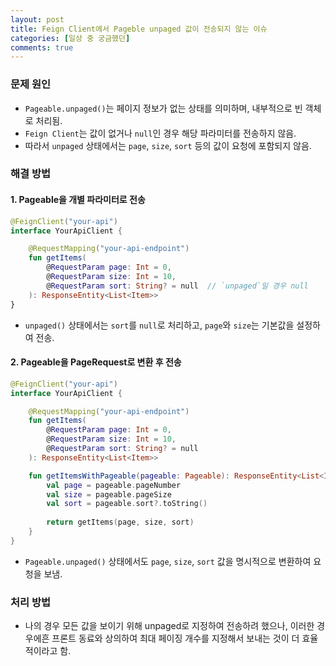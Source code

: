 ```yaml
---
layout: post
title: Feign Client에서 Pageble unpaged 값이 전송되지 않는 이슈
categories: [일상 중 궁금했던]
comments: true
---
```


### 문제 원인
- `Pageable.unpaged()`는 페이지 정보가 없는 상태를 의미하며, 내부적으로 빈 객체로 처리됨.
- `Feign Client`는 값이 없거나 `null`인 경우 해당 파라미터를 전송하지 않음.
- 따라서 `unpaged` 상태에서는 `page`, `size`, `sort` 등의 값이 요청에 포함되지 않음.

### 해결 방법
#### 1. Pageable을 개별 파라미터로 전송
```kotlin
@FeignClient("your-api")
interface YourApiClient {

    @RequestMapping("your-api-endpoint")
    fun getItems(
        @RequestParam page: Int = 0,
        @RequestParam size: Int = 10,
        @RequestParam sort: String? = null  // `unpaged`일 경우 null
    ): ResponseEntity<List<Item>>
}
```
- `unpaged()` 상태에서는 `sort`를 `null`로 처리하고, `page`와 `size`는 기본값을 설정하여 전송.

#### 2. Pageable을 PageRequest로 변환 후 전송
```kotlin
@FeignClient("your-api")
interface YourApiClient {

    @RequestMapping("your-api-endpoint")
    fun getItems(
        @RequestParam page: Int = 0,
        @RequestParam size: Int = 10,
        @RequestParam sort: String? = null
    ): ResponseEntity<List<Item>>

    fun getItemsWithPageable(pageable: Pageable): ResponseEntity<List<Item>> {
        val page = pageable.pageNumber
        val size = pageable.pageSize
        val sort = pageable.sort?.toString()
        
        return getItems(page, size, sort)
    }
}
```
- `Pageable.unpaged()` 상태에서도 `page`, `size`, `sort` 값을 명시적으로 변환하여 요청을 보냄.

### 처리 방법
- 나의 경우 모든 값을 보이기 위해 unpaged로 지정하여 전송하려 했으나, 이러한 경우에흔 프론트 동료와 상의하여 최대 페이징 개수를 지정해서 보내는 것이 더 효율적이라고 함.

